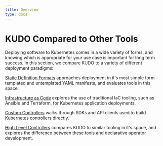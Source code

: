 ```yaml
---
title: Overview
type: docs
---
```


# KUDO Compared to Other Tools

Deploying software to Kubernetes comes in a wide variety of forms, and knowing which is appropriate for your use case is important for long term success. In this section, we compare KUDO to a variety of different deployment paradigms:

[Static Definition Formats](static-yaml.md) approaches deployment in it's most simple form - templated and untemplated YAML manifests, and evaluates tools in this space.

[Infrastructure as Code](infrastructure-as-code.md) explores the use of traditional IaC tooling, such as Ansible and Terraform, for Kubernetes application deployments.

[Custom Controllers](custom-controllers.md) walks through SDKs and API clients used to build Kubernetes controllers directly.

[High Level Controllers](high-level-controllers.md) compares KUDO to similar tooling in it's space, and explores the difference between these tools and declarative operator development.

